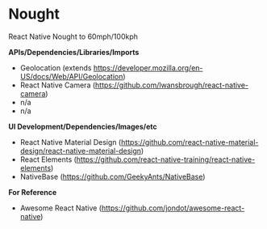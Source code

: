 # Nought
React Native Nought to 60mph/100kph
  
**APIs/Dependencies/Libraries/Imports**
  * Geolocation (extends https://developer.mozilla.org/en-US/docs/Web/API/Geolocation)
  * React Native Camera (https://github.com/lwansbrough/react-native-camera)
  * n/a
  * n/a
    
**UI Development/Dependencies/Images/etc**
  * React Native Material Design (https://github.com/react-native-material-design/react-native-material-design)
  * React Elements (https://github.com/react-native-training/react-native-elements)
  * NativeBase (https://github.com/GeekyAnts/NativeBase)
  
**For Reference**
  * Awesome React Native (https://github.com/jondot/awesome-react-native)
   
